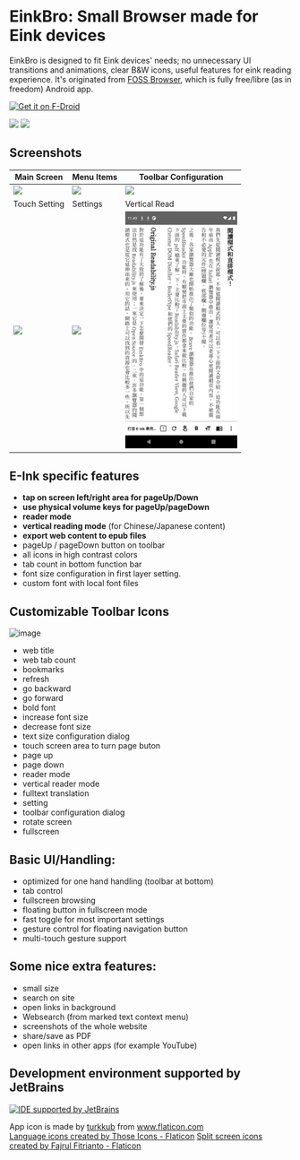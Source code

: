# EinkBro: Small Browser made for Eink devices 

EinkBro is designed to fit Eink devices' needs; no unnecessary UI transitions and animations, clear B&W icons, useful features for eink reading experience. It's originated from [FOSS Browser](https://codeberg.org/Gaukler_Faun/FOSS_Browser), which is fully free/libre (as in freedom) Android app. 

[<img src="https://fdroid.gitlab.io/artwork/badge/get-it-on.png"
     alt="Get it on F-Droid"
     height="60">](https://f-droid.org/packages/info.plateaukao.einkbro/)

[<img src="https://badgen.net/github/release/plateaukao/einkbro">](https://github.com/plateaukao/einkbro/releases)   [<img src="https://badgen.net/badge/download/snapshot_zip/green">](https://nightly.link/plateaukao/einkbro/workflows/buid-app-workflow.yaml/main/app-release.apk.zip)   


## Screenshots

|Main Screen|Menu Items|Toolbar Configuration|
|----|----|----|
|<img src="https://user-images.githubusercontent.com/4084738/216380150-dbac589a-175e-4ae6-9776-7cd0b219ae43.png" width="200"/>|<img src="https://user-images.githubusercontent.com/4084738/216380448-9b226f37-c30c-49fd-8242-3291bf82eaab.png" width="200"/>|<img src="https://user-images.githubusercontent.com/4084738/216380769-b2461e9b-a78a-43a0-8317-43882a683d13.png" width="200"/>|
|Touch Setting|Settings|Vertical Read|
|<img src="https://user-images.githubusercontent.com/4084738/216380971-7e021ba9-e6f6-4f69-8323-1faf10f9e06b.png" width="200"/>|<img src="https://user-images.githubusercontent.com/4084738/216381202-e8103082-2866-48d9-92b1-96d3cc8106dd.png" width="200"/>|<img src="fastlane/metadata/android/en-US/images/phoneScreenshots/7.png" width="200"/>|

## E-Ink specific features

- **tap on screen left/right area for pageUp/Down**
- **use physical volume keys for pageUp/pageDown**
- **reader mode**
- **vertical reading mode** (for Chinese/Japanese content)
- **export web content to epub files**
- pageUp / pageDown button on toolbar
- all icons in high contrast colors
- tab count in bottom function bar
- font size configuration in first layer setting.
- custom font with local font files

## Customizable Toolbar Icons
<img width="800" alt="image" src="https://user-images.githubusercontent.com/4084738/122229339-39f62080-ceeb-11eb-8c46-2f6ea270b486.png">

* web title
* web tab count
* bookmarks
* refresh
* go backward
* go forward
* bold font
* increase font size
* decrease font size
* text size configuration dialog
* touch screen area to turn page buton
* page up
* page down
* reader mode
* vertical reader mode
* fulltext translation
* setting
* toolbar configuration dialog
* rotate screen
* fullscreen

## Basic UI/Handling:

- optimized for one hand handling (toolbar at bottom)
- tab control
- fullscreen browsing
- floating button in fullscreen mode
- fast toggle for most important settings
- gesture control for floating navigation button
- multi-touch gesture support

## Some nice extra features:

- small size
- search on site
- open links in background
- Websearch (from marked text context menu)
- screenshots of the whole website
- share/save as PDF
- open links in other apps (for example YouTube)

## Development environment supported by JetBrains
[<img src="https://resources.jetbrains.com/storage/products/company/brand/logos/IntelliJ_IDEA_icon.png"
     alt="IDE supported by JetBrains"
     height="80">](https://jb.gg/OpenSourceSupport)   
     
<div>App icon is made by <a href="https://www.flaticon.com/authors/turkkub" title="turkkub">turkkub</a> from <a href="https://www.flaticon.com/" title="Flaticon">www.flaticon.com</a></div>
<a href="https://www.flaticon.com/free-icons/language" title="language icons">Language icons created by Those Icons - Flaticon</a>
<a href="https://www.flaticon.com/free-icons/split-screen" title="split screen icons">Split screen icons created by Fajrul Fitrianto - Flaticon</a>
